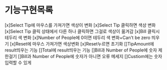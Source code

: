 # 기능구현목록
[x]Select Tip에 마우스를 가져가면 색상이 변화
[x]Select Tip 클릭하면 색상 변화
[x]Select Tip 클릭 상태에서 다른 하나 클릭하면 그걸로 색상이 옮겨감
[x]Bill 클릭시 테두리 색 변화
[x]Number of People에 0이면 테두리 색 변화+Can't be zero 띄우기
[x]Reset에 마우스 가져가면 색상변화
[x]Reset누르면 초기화
[]TipAmount에 result띄우는 기능
[]Total에 result띄우는 기능
[]Bill과 Number of People에 숫자 제한걸기
[]Bill과 Number of People에 숫자가 아니면 오류 메세지
[]Custiom에는 숫자 입력할 수 있게